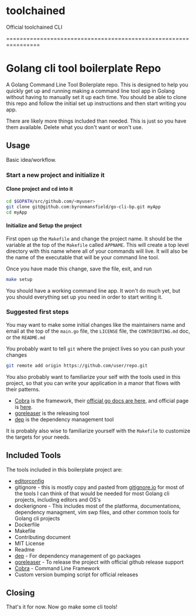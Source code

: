 # toolchained
Official toolchained CLI


================================================================

# Golang cli tool boilerplate Repo

A Golang Command Line Tool Boilerplate repo. This is designed to help you quickly get up and running making a command line tool app in Golang without having to manually set it up each time. You should be able to clone this repo and follow the initial set up instructions and then start writing you app.

There are likely more things included than needed. This is just so you have them available. Delete what you don't want or won't use.

## Usage

Basic idea/workflow.

### Start a new project and initialize it

#### Clone project and cd into it

```bash
cd $GOPATH/src/github.com/<myuser>
git clone git@github.com:byronmansfield/go-cli-bp.git myApp
cd myApp
```

#### Initialize and Setup the project

First open up the `Makefile` and change the project name. It should be the variable at the top of the `Makefile` called `APPNAME`. This will create a top level directory with this name where all of your commands will live. It will also be the name of the executable that will be your command line tool.

Once you have made this change, save the file, exit, and run

```bash
make setup
```

You should have a working command line app. It won't do much yet, but you should everything set up you need in order to start writing it.

### Suggested first steps

You may want to make some initial changes like the maintainers name and email at the top of the `main.go` file, the `LICENSE` file, the `CONTRIBUTING.md` doc, or the `README.md`

You probably want to tell `git` where the project lives so you can push your changes

```bash
git remote add origin https://github.com/user/repo.git
```

You also probably want to familiarize your self with the tools used in this project, so that you can write your application in a manor that flows with their patterns.

- [Cobra](https://github.com/spf13/cobra]) is the framework, their [official go docs are here](https://godoc.org/github.com/spf13/cobra), and official page is [here](http://spf13.com/post/announcing-cobra/).
- [goreleaser](https://goreleaser.com/) is the releasing tool
- [dep](https://golang.github.io/dep/) is the dependency management tool

It is probably also wise to familiarize yourself with the `Makefile` to customize the targets for your needs.

## Included Tools

The tools included in this boilerplate project are:

- [editorconfig](http://editorconfig.org/)
- gitignore - this is mostly copy and pasted from [gitignore.io](https://www.gitignore.io/) for most of the tools I can think of that would be needed for most Golang cli projects, including editors and OS's
- dockerignore - This includes most of the platforma, documentations, dependency managment, vim swp files, and other common tools for Golang cli projects
- Dockerfile
- Makefile
- Contributing document
- MIT License
- Readme
- [dep](https://golang.github.io/dep/) - For dependency management of go packages
- [goreleaser](https://goreleaser.com/) - To release the project with official github release support
- [Cobra](https://github.com/spf13/cobra) - Command Line Framework
- Custom version bumping script for official releases

## Closing

That's it for now. Now go make some cli tools!

